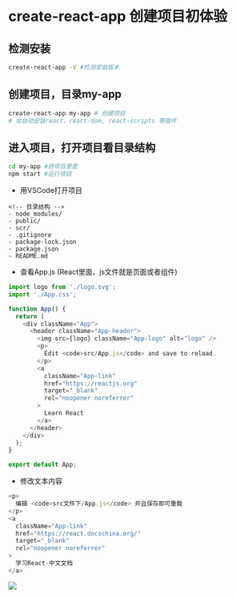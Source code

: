 # create-react-app 创建项目初体验
## 检测安装
```sh
create-react-app -V #检测安装版本
```
## 创建项目，目录my-app
```sh
create-react-app my-app # 创建项目
# 会自动安装react，react-dom, react-scripts 等插件
```
## 进入项目，打开项目看目录结构
```sh
cd my-app #进项目里面
npm start #运行项目
```
- 用VSCode打开项目
```text
<!-- 目录结构 -->
- node_modules/
- public/
- scr/
- .gitignore
- package-lock.json
- package.json
- README.md
```
- 查看App.js (React里面，js文件就是页面或者组件)
```js
import logo from './logo.svg';
import './App.css';

function App() {
  return (
    <div className="App">
      <header className="App-header">
        <img src={logo} className="App-logo" alt="logo" />
        <p>
          Edit <code>src/App.js</code> and save to reload.
        </p>
        <a
          className="App-link"
          href="https://reactjs.org"
          target="_blank"
          rel="noopener noreferrer"
        >
          Learn React
        </a>
      </header>
    </div>
  );
}

export default App;
```

- 修改文本内容
```js
<p>
  编辑 <code>src文件下/App.js</code> 并且保存即可重载
</p>
<a
  className="App-link"
  href="https://react.docschina.org/"
  target="_blank"
  rel="noopener noreferrer"
>
  学习React-中文文档
</a>
```
<img src="./mdImg/creat-react-app-first.png">
